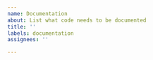 ```yaml
---
name: Documentation
about: List what code needs to be documented
title: ''
labels: documentation
assignees: ''

---
```



